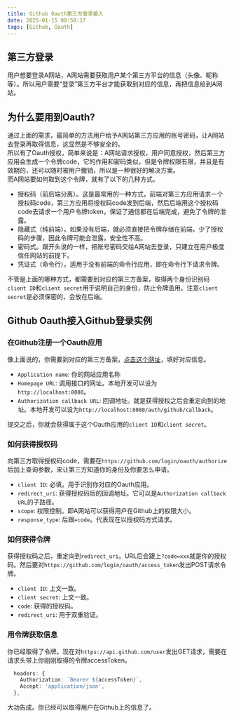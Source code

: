 ```yaml
---
title: Github Oauth第三方登录接入
date: 2025-01-15 00:58:17
tags: [Github, Oauth]
---
```

## 第三方登录
用户想要登录A网站，A网站需要获取用户某个第三方平台的信息（头像、昵称等）。所以用户需要“登录”第三方平台才能获取到对应的信息，再把信息给到A网站。
## 为什么要用到Oauth?
通过上面的需求，最简单的方法用户给予A网站第三方应用的账号密码，让A网站去登录再取得信息，这显然是不够安全的。\
所以有了Oauth授权，简单来说是：A网站请求授权，用户同意授权，然后第三方应用会生成一个令牌code，它的作用和密码类似，但是令牌权限有限，并且是有效期的，还可以随时被用户撤销，所以是一种很好的解决方案。\
而A网站要如何取到这个令牌，就有了以下的几种方式。
- 授权码（前后端分离）。这是最常用的一种方式，前端对第三方应用请求一个授权码code，第三方应用将授权码code发到后端，然后后端用这个授权码code去请求一个用户令牌token，保证了通信都在后端完成，避免了令牌的泄露。
- 隐藏式（纯前端）。如果没有后端，就必须直接把令牌存储在前端，少了授权码的步骤，因此令牌可能会泄露，安全性不高。
- 密码式。跟开头说的一样，把账号密码交给A网站去登录，只建立在用户极度信任网站的前提下。
- 凭证式（命令行）。适用于没有前端的命令行应用，即在命令行下请求令牌。
  
不管是上面的哪种方式，都需要到对应的第三方备案，取得两个身份识别码`client ID`和`client secret`用于说明自己的身份，防止令牌滥用。注意`client secret`是必须保密的，会放在后端。

## Github Oauth接入Github登录实例
### 在Github注册一个Oauth应用
像上面说的，你需要到对应的第三方备案，[点击这个网址](https://github.com/settings/applications/new)，填好对应信息。
- `Application name`: 你的网站应用名称
- `Homepage URL`: 调用接口的网址。本地开发可以设为`http://localhost:8080`。
- `Authorization callback URL`: 回调地址。就是获得授权之后会重定向到的地址。本地开发可以设为`http://localhost:8080/auth/github/callback`。

提交之后，你就会获得属于这个Oauth应用的`client ID`和`client secret`。
### 如何获得授权码
向第三方取得授权码code，需要在`https://github.com/login/oauth/authorize`后加上查询参数，来让第三方知道你的身份及你要怎么申请。
- `client ID`: 必填。用于识别你对应的Oauth应用。
- `redirect_uri`: 获得授权码后的回调地址。它可以是`Authorization callback URL`的子路径。
- `scope`: 权限控制。即A网站可以获得用户在Github上的权限大小。
- `response_type`: 后跟`=code`。代表现在以授权码方式请求。

### 如何获得令牌
获得授权码之后，重定向到`redirect_uri`。URL后会跟上`?code=xxx`就是你的授权码。然后要对`https://github.com/login/oauth/access_token`发出POST请求令牌。
- `client ID`: 上文一致。
- `client secret`: 上文一致。
- `code`: 获得的授权码。
- `redirect_uri`: 用于双重验证。

### 用令牌获取信息
你已经取得了令牌。现在对`https://api.github.com/user`发出GET请求，需要在请求头带上你刚刚取得的令牌accessToken。
```ts
  headers: {
    Authorization: `Bearer ${accessToken}`,
    Accept: 'application/json',
  },
```

大功告成。你已经可以取得用户在Github上的信息了。